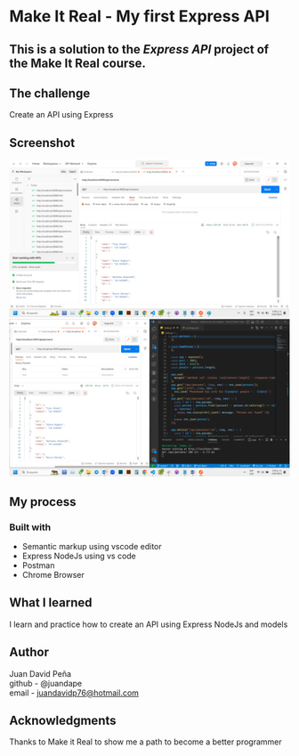 # Make It Real - My first Express API
## This is a solution to the *Express API* project of the Make It Real course.

## The challenge
Create an API using Express

## Screenshot
![print screen](./assets/print-screen1.png)
![print screen](./assets/print-screen.png)
## My process
### Built with
- Semantic markup using vscode editor
- Express NodeJs using vs code
- Postman
- Chrome Browser

## What I learned
I learn and practice how to create an API using Express NodeJs and models

## Author
Juan David Peña  
github - @juandape  
email - juandavidp76@hotmail.com  

## Acknowledgments
Thanks to Make it Real to show me a path to become a better programmer
